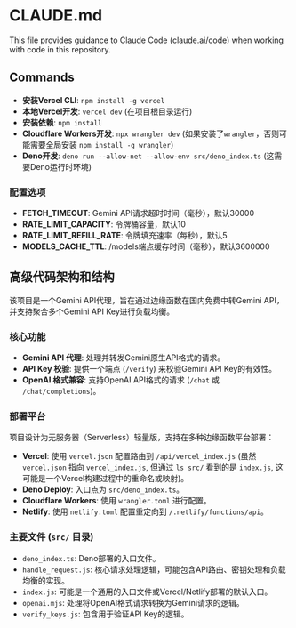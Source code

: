 # CLAUDE.md

This file provides guidance to Claude Code (claude.ai/code) when working with code in this repository.

## Commands

*   **安装Vercel CLI**: `npm install -g vercel`
*   **本地Vercel开发**: `vercel dev` (在项目根目录运行)
*   **安装依赖**: `npm install`
*   **Cloudflare Workers开发**: `npx wrangler dev` (如果安装了`wrangler`，否则可能需要全局安装 `npm install -g wrangler`)
*   **Deno开发**: `deno run --allow-net --allow-env src/deno_index.ts` (这需要Deno运行时环境)

### 配置选项

*   **FETCH_TIMEOUT**: Gemini API请求超时时间（毫秒），默认30000
*   **RATE_LIMIT_CAPACITY**: 令牌桶容量，默认10
*   **RATE_LIMIT_REFILL_RATE**: 令牌填充速率（每秒），默认5
*   **MODELS_CACHE_TTL**: /models端点缓存时间（毫秒），默认3600000

## 高级代码架构和结构

该项目是一个Gemini API代理，旨在通过边缘函数在国内免费中转Gemini API，并支持聚合多个Gemini API Key进行负载均衡。

### 核心功能
*   **Gemini API 代理**: 处理并转发Gemini原生API格式的请求。
*   **API Key 校验**: 提供一个端点 (`/verify`) 来校验Gemini API Key的有效性。
*   **OpenAI 格式兼容**: 支持OpenAI API格式的请求 (`/chat` 或 `/chat/completions`)。

### 部署平台
项目设计为无服务器（Serverless）轻量版，支持在多种边缘函数平台部署：
*   **Vercel**: 使用 `vercel.json` 配置路由到 `/api/vercel_index.js` (虽然 `vercel.json` 指向 `vercel_index.js`, 但通过 `ls src/` 看到的是 `index.js`, 这可能是一个Vercel构建过程中的重命名或映射)。
*   **Deno Deploy**: 入口点为 `src/deno_index.ts`。
*   **Cloudflare Workers**: 使用 `wrangler.toml` 进行配置。
*   **Netlify**: 使用 `netlify.toml` 配置重定向到 `/.netlify/functions/api`。

### 主要文件 (`src/` 目录)
*   `deno_index.ts`: Deno部署的入口文件。
*   `handle_request.js`: 核心请求处理逻辑，可能包含API路由、密钥处理和负载均衡的实现。
*   `index.js`: 可能是一个通用的入口文件或Vercel/Netlify部署的默认入口。
*   `openai.mjs`: 处理将OpenAI格式请求转换为Gemini请求的逻辑。
*   `verify_keys.js`: 包含用于验证API Key的逻辑。
